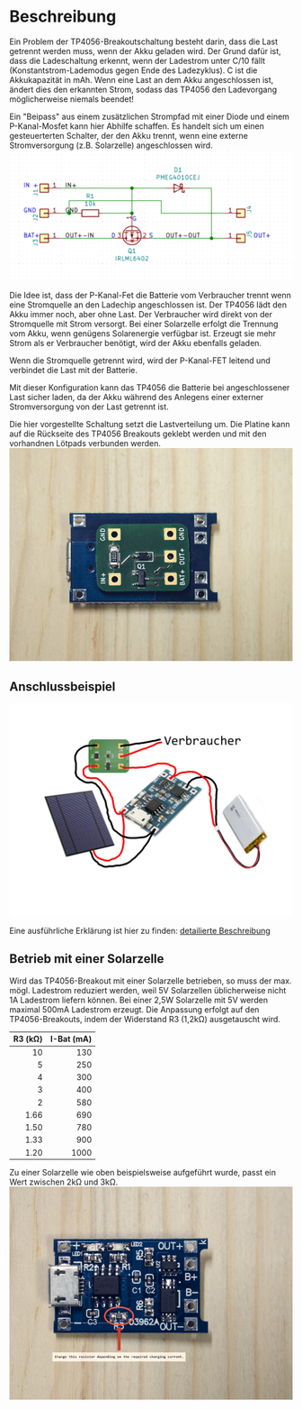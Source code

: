 # Beschreibung
Ein Problem der TP4056-Breakoutschaltung besteht darin, dass die Last getrennt werden muss, wenn der Akku geladen wird. Der Grund dafür ist, dass die Ladeschaltung erkennt, wenn der Ladestrom unter C/10 fällt (Konstantstrom-Lademodus gegen Ende des Ladezyklus). 
C ist die Akkukapazität in mAh. Wenn eine Last an dem Akku angeschlossen ist, ändert dies den erkannten Strom, sodass das TP4056 den Ladevorgang möglicherweise niemals beendet!

Ein "Beipass" aus einem zusätzlichen Strompfad mit einer Diode und einem P-Kanal-Mosfet kann hier Abhilfe schaffen. Es handelt sich um einen gesteuerterten Schalter, der den Akku trennt, wenn eine externe Stromversorgung (z.B. Solarzelle) angeschlossen wird.
![TCP4056 circuit diagram](https://github.com/DoImant/Stuff/blob/main/TP4056-Bypass/circuit_diagram.png?raw=true)

Die Idee ist, dass der P-Kanal-Fet die Batterie vom Verbraucher trennt wenn eine Stromquelle an den Ladechip angeschlossen ist. Der TP4056 lädt den Akku immer noch, aber ohne Last. Der Verbraucher wird direkt von der Stromquelle mit Strom versorgt. Bei einer Solarzelle erfolgt die Trennung vom Akku, wenn genügens Solarenergie verfügbar ist. Erzeugt sie mehr Strom als er Verbraucher benötigt, wird der Akku ebenfalls geladen.

Wenn die Stromquelle getrennt wird, wird der P-Kanal-FET leitend und verbindet die Last mit der Batterie.

Mit dieser Konfiguration kann das TP4056 die Batterie bei angeschlossener Last sicher laden, da der Akku während des Anlegens einer externer Stromversorgung von der Last getrennt ist.

Die hier vorgestellte Schaltung setzt die Lastverteilung um. Die Platine kann auf die Rückseite des TP4056 Breakouts geklebt werden und mit den vorhandnen Lötpads verbunden werden. 
![TCP4056 R3](https://github.com/DoImant/Stuff/blob/main/TP4056-Bypass/TP4056-pcb-glued.jpg?raw=true)

## Anschlussbeispiel
![TCP4056 Connection](https://github.com/DoImant/Stuff/blob/main/TP4056-Bypass/TC4056-power-path.png?raw=true)

Eine ausführliche Erklärung ist hier zu finden: [detailierte Beschreibung](https://www.best-microcontroller-projects.com/tp4056.html)

## Betrieb mit einer Solarzelle
Wird das TP4056-Breakout mit einer Solarzelle betrieben, so muss der max. mögl. Ladestrom reduziert werden, weil 5V Solarzellen üblicherweise nicht 1A Ladestrom liefern können. Bei einer 2,5W Solarzelle mit 5V werden maximal 500mA Ladestrom erzeugt. Die Anpassung erfolgt auf den TP4056-Breakouts, indem der Widerstand R3 (1,2kΩ) ausgetauscht wird.
 
|  R3 (kΩ)   | I-Bat (mA) |
| ----------:|-----------:|
|    10      |        130 |
|     5      |        250 |
|     4      |        300 |
|     3      |        400 |
|     2      |        580 |
|     1.66   |        690 |
|     1.50   |        780 |
|     1.33   |        900 |
|     1.20   |       1000 | 
 
Zu einer Solarzelle wie oben beispielsweise aufgeführt wurde, passt ein Wert zwischen 2kΩ und 3kΩ.
![TCP4056 R3](https://github.com/DoImant/Stuff/blob/main/TP4056-Bypass/tp4056-resistor.jpg?raw=true)